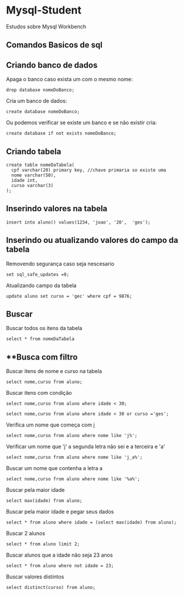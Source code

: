 # Mysql-Student
Estudos sobre Mysql Workbench

## Comandos Basicos de sql

## **Criando banco de dados**
Apaga o banco caso exista um com o mesmo nome:
```
drop database nomeDoBanco;
```
Cria um banco de dados:
```
create database nomeDoBanco;
```
Ou podemos verificar se existe um banco e se não existir cria:
```
create database if not exists nomeDoBanco;
```
## **Criando tabela**
```
create table nomeDaTabela(
  cpf varchar(20) primary key, //chave primaria so existe uma
  nome varchar(50),
  idade int,
  curso varchar(3)
);
```

## **Inserindo valores na tabela**
```
insert into aluno() values(1234, 'joao', '20',	'ges');
```

## **Inserindo ou atualizando valores do campo da tabela**
Removendo segurança caso seja nescesario 
```
set sql_safe_updates =0;
```
Atualizando campo da tabela
```
update aluno set curso = 'gec' where cpf = 9876;
```

## **Buscar**
Buscar todos os itens da tabela
```
select * from nomeDaTabela
```

## **Busca com filtro
Buscar itens de nome e curso na tabela 
```
select nome,curso from aluno;
```
Buscar itens com condição
```
select nome,curso from aluno where idade < 30;

select nome,curso from aluno where idade < 30 or curso ='ges';
```
Verifica um nome que começa com j
```
select nome,curso from aluno where nome like 'j%';
```
Verificar um nome que 'j' a segunda letra não sei e a terceira e 'a'
```
select nome,curso from aluno where nome like 'j_a%';
```
Buscar um nome que contenha a letra a
```
select nome,curso from aluno where nome like '%a%';
```
Buscar pela maior idade
```
select max(idade) from aluno;
```
Buscar pela maior idade  e pegar seus dados
```
select * from aluno where idade = (select max(idade) from aluno);
```
Buscar 2 alunos
```
select * from aluno limit 2;
```
Buscar alunos que a idade não seja 23 anos
```
select * from aluno where not idade = 23;
```
Buscar valores distintos
```
select distinct(curso) from aluno;
```
